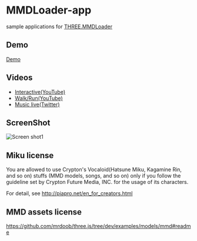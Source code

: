 # MMDLoader-app
sample applications for [THREE.MMDLoader](https://threejs.org/examples/?q=mmd#webgl_loader_mmd)

## Demo
[Demo](https://takahirox.github.io/MMDLoader-app/index.html)

## Videos
- [Interactive(YouTube)](https://www.youtube.com/watch?v=HKM-a1Ueds8)
- [Walk/Run(YouTube)](https://www.youtube.com/watch?v=E9jnC-z0d3o)
- [Music live(Twitter)](https://twitter.com/superhoge/status/802757599649140736)

## ScreenShot
![Screen shot1](http://f.st-hatena.com/images/fotolife/t/takahirox/20151230/20151230232740.png)

## Miku license

You are allowed to use Crypton's Vocaloid(Hatsune Miku, Kagamine Rin, and so on)
stuffs (MMD models, songs, and so on) only if you follow the guideline set by
Crypton Future Media, INC. for the usage of its characters.

For detail, see http://piapro.net/en_for_creators.html

## MMD assets license

https://github.com/mrdoob/three.js/tree/dev/examples/models/mmd#readme
